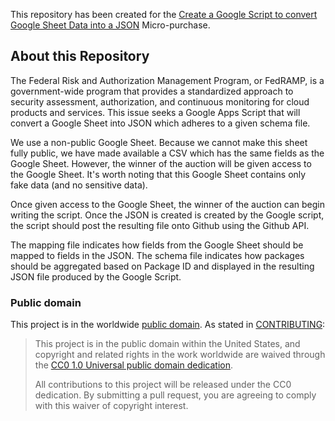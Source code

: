 This repository has been created for the [Create a Google Script to convert Google Sheet Data into a JSON](https://micropurchase.18f.gov/auctions/21) Micro-purchase.

## About this Repository
The Federal Risk and Authorization Management Program, or FedRAMP, is a government-wide program that provides a standardized approach to security assessment, authorization, and continuous monitoring for cloud products and services. This issue seeks a Google Apps Script that will convert a Google Sheet into JSON which adheres to a given schema file.

We use a non-public Google Sheet. Because we cannot make this sheet fully public, we have made available a CSV which has the same fields as the Google Sheet. However, the winner of the auction will be given access to the Google Sheet. It's worth noting that this Google Sheet contains only fake data (and no sensitive data).

Once given access to the Google Sheet, the winner of the auction can begin writing the script. Once the JSON is created is created by the Google script, the script should post the resulting file onto Github using the Github API.

The mapping file indicates how fields from the Google Sheet should be mapped to fields in the JSON. The schema file indicates how packages should be aggregated based on Package ID and displayed in the resulting JSON file produced by the Google Script.

### Public domain

This project is in the worldwide [public domain](LICENSE.md). As stated in [CONTRIBUTING](CONTRIBUTING.md):

> This project is in the public domain within the United States, and copyright and related rights in the work worldwide are waived through the [CC0 1.0 Universal public domain dedication](https://creativecommons.org/publicdomain/zero/1.0/).
>
> All contributions to this project will be released under the CC0 dedication. By submitting a pull request, you are agreeing to comply with this waiver of copyright interest.

